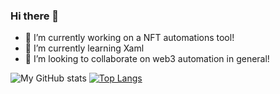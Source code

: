 ### Hi there 👋

- 🔭 I’m currently working on a NFT automations tool!
- 🌱 I’m currently learning Xaml
- 👯 I’m looking to collaborate on web3 automation in general!


![My GitHub stats](https://github-readme-stats.vercel.app/api?username=TooPlain&count_private=true)
[![Top Langs](https://github-readme-stats.vercel.app/api/top-langs/?username=TooPlain&layout=compact)](https://github.com/anuraghazra/github-readme-stats)


<!--
**TooPlain/TooPlain** is a ✨ _special_ ✨ repository because its `README.md` (this file) appears on your GitHub profile.

Here are some ideas to get you started:

- 🔭 I’m currently working on ...
- 🌱 I’m currently learning ...
- 👯 I’m looking to collaborate on ...
- 🤔 I’m looking for help with ...
- 💬 Ask me about ...
- 📫 How to reach me: ...
- 😄 Pronouns: ...
- ⚡ Fun fact: ...
-->
